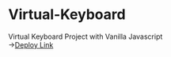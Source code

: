 # Virtual-Keyboard
Virtual Keyboard Project with Vanilla Javascript
<br />  ->[Deploy Link](https://uj-08.github.io/Virtual-Keyboard/)